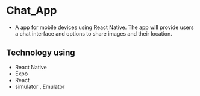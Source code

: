 # Chat_App
- A app for mobile devices using React Native. The app will
provide users a chat interface and options to share images and their
location.

## Technology using
- React Native
- Expo
- React
- simulator , Emulator

